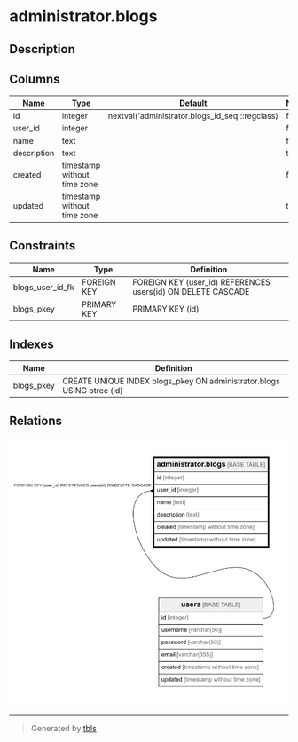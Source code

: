 # administrator.blogs

## Description

## Columns

| Name | Type | Default | Nullable | Children | Parents | Comment |
| ---- | ---- | ------- | -------- | -------- | ------- | ------- |
| id | integer | nextval('administrator.blogs_id_seq'::regclass) | false |  |  |  |
| user_id | integer |  | false |  | [users](users.md) |  |
| name | text |  | false |  |  |  |
| description | text |  | true |  |  |  |
| created | timestamp without time zone |  | false |  |  |  |
| updated | timestamp without time zone |  | true |  |  |  |

## Constraints

| Name | Type | Definition |
| ---- | ---- | ---------- |
| blogs_user_id_fk | FOREIGN KEY | FOREIGN KEY (user_id) REFERENCES users(id) ON DELETE CASCADE |
| blogs_pkey | PRIMARY KEY | PRIMARY KEY (id) |

## Indexes

| Name | Definition |
| ---- | ---------- |
| blogs_pkey | CREATE UNIQUE INDEX blogs_pkey ON administrator.blogs USING btree (id) |

## Relations

![er](administrator.blogs.png)

---

> Generated by [tbls](https://github.com/k1LoW/tbls)
